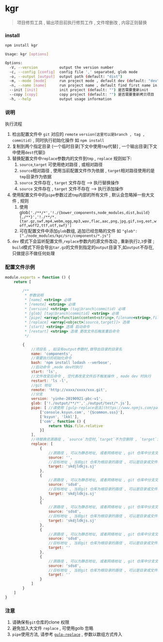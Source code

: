 # kgr
> 项目修剪工具 , 输出项目前执行修剪工作 , 文件增删改 , 内容正则替换

### install
```bash
npm install kgr
```
```bash
Usage: kgr [options]

Options:
  -V, --version          output the version number
  -c, --config [config]  config file ',' separated, glob mode
  -o, --output [output]  output path (default: "dist")
  -m, --mode [mode]      run project mode , default dev (default: "dev")
  -n, --name [name]      run project name , default find first name in config file (default: "")
  --init [init]          init project (default: "") 是否需要重新init
  --copy [copy]          copy project (default: "") 是否需要重新拷贝项目
  -h, --help             output usage information

```

### 说明
执行流程
1. 检出配置文件中 `git` 对应的 `remote` `version(这里可以是branch , tag , commitid)` , 同时执行初始化操作 如 `npm install`
2. 复制到两个指定目录 (一个临时目录\[下文中使用`tmp`代替\] , 一个输出目录\[下文中使用`dest`代替\])
3. 替换配置文件中`replace`参数内的文件到`tmp` , `replace` 规则如下:
    1. `source`,`target` 可使用绝对路径 , 或相对路径
    2. `source`相对路径 , 使用当前配置文件作为依据 , `target`相对路径使用的是`tmp`目录作为依据
    3. `source` 文件存在 , `target` 文件存在 --> 执行替换操作
    4. `source` 文件存在 , `target` 文件不存在 --> 执行添加操作
4. 使用配置文件中的`pipe`参数过滤`tmp`内部的所有文件 , 默认会忽略掉一些大文件 , 规则
    1. 使用glob`['./**/*','!./{bower_components,node_modules,dist,build}{,/**}','!./**/*.{tar.gz,swf,mp4,webm,ogg,mp3,wav,flac,aac,png,jpg,gif,svg,eot,woff,woff2,ttf,otf,swf}']`
    2. 可在配置文件中添加`glob`数组, 追加已经忽略的文件 如 `"glob":["./node_modules/kpc/src/components/*.js"]`
5. `dev` 模式下会监听配置文件,`replace`参数内的源文件改动 , 重新执行`2`,`3`步骤 ; `build`模式下将会导出`tar.gz`的文件到指定的`output`目录下,如`output`不存在,只做提示不做任何处理



### 配置文件示例
```js
module.exports = function () {
    return [

        /**
         * 参数说明
         * [name] <string> 必填
         * [remote] <string> 必填
         * [version] <string> (tag|branch|commitid) 必填
         * [glob] [tag|branch|commitid] <string> 必填
         * [pipe] <array[<function(content<string>,filename<string>,file<File Object>):content<string>>]> | <function(content<string>,filename<string>,file<File Object>):content<string>> 选填
         * [replace] <array[<object>[source,target]]> 选填
         * [start] <string> 选填 启动命令
         * [restart] <string> 选填 更改文件后触发重启命令
         */

        {
            //项目名 , 如没有output参数时,做导出目录的目录名
            name: 'components',
            //需要执行的初始化命令
            bash: 'npm install lodash --verbose',
            //启动命令 ,mode dev时执行
            start: 'ls',
            //文件改变后命令 , 空代表改变文件后不触发操作 , mode dev 时执行
            restart: 'ls -l',
            //git 地址
            remote: 'http://xxxx/xxxx/xxx.git',
            //分支
            version: 'yinhe-20190921-pbc-v1',
            glob: ['!./output/**/*','./output/test/*.js'],
            pipe: [ //请使用 [gulp-replace语法](https://www.npmjs.com/package/gulp-replace)
                ['console.ksyun.com', '{$common.sss}'],
                ['ksyun', 'lkkl'],
                ['com', function () {
                    return this.file.relative
                }]
            ],
            //待替换资源路径 , `source`为空时,`target`不为空删除 , `target`为空`source`不为空 追加 ,其他时替换
            replace: [
                {
                    //源路径 , 可以为静态地址, 或者网络地址 , git 仓库中分支文件
                    source: '',
                    //目标地址 , 当前git 仓库为根目录的路径 , 可以是目录或文件必须与source的文件类型保持一致
                    target: 'skdjldkjs.sj'
                },
                {
                    //源路径 , 可以为静态地址, 或者网络地址 , git 仓库中分支文件
                    source: 'sdsd',
                    //目标地址 , 当前git 仓库为根目录的路径 , 可以是目录或文件必须与source的文件类型保持一致
                    target: 'skdjldkjs.sj'
                },
                {
                    //源路径 , 可以为静态地址, 或者网络地址 , git 仓库中分支文件
                    source: 'sdsd',
                    //目标地址 , 当前git 仓库为根目录的路径 , 可以是目录或文件必须与source的文件类型保持一致
                    target: 'skdjldkjs.sj'
                },
                {
                    //源路径 , 可以为静态地址, 或者网络地址 , git 仓库中分支文件
                    source: 'sdsd',
                    //目标地址 , 当前git 仓库为根目录的路径 , 可以是目录或文件必须与source的文件类型保持一致
                    target: ''
                },
                {
                    //源路径 , 可以为静态地址, 或者网络地址 , git 仓库中分支文件
                    source: 'sdsd',
                    //目标地址 , 当前git 仓库为根目录的路径 , 可以是目录或文件必须与source的文件类型保持一致
                    target: ''
                }
            ]
        }
    ]
}
```


### 注意
1. 请确保有`git`仓库的clone 权限
2. 避免加入大文件 `replace` , 可使用golb 忽略
3. `pipe`使用方法, 请参考 [`gulp-replace`](https://www.npmjs.com/package/gulp-replace) , 参数以数组方式传入